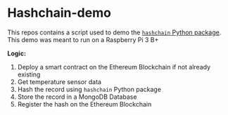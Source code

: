 # Hashchain-demo
This repos contains a script used to demo the [`hashchain` Python package](https://pypi.org/project/hashchain/).
This demo was meant to run on a Raspberry Pi 3 B+

**Logic:** 
1.  Deploy a smart contract on the Ethereum Blockchain if not already existing
2.  Get temperature sensor data
3.  Hash the record using `hashchain` Python package
4.  Store the record in a MongoDB Database
5.  Register the hash on the Ethereum Blockchain
